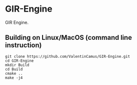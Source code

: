 # GIR-Engine

GIR Engine.

## Building on Linux/MacOS (command line instruction)

~~~
git clone https://github.com/ValentinCamus/GIR-Engine.git
cd GIR-Engine
mkdir Build
cd Build
cmake ..
make -j4
~~~




